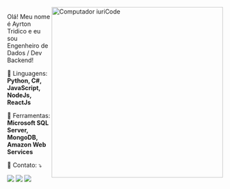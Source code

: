 <img src="https://raw.githubusercontent.com/MicaelliMedeiros/micaellimedeiros/master/image/computer-illustration.png" min-width="400px" max-width="400px" width="400px" align="right" alt="Computador iuriCode">

<p align="left"> 
  Olá! Meu nome é Ayrton Tridico e eu sou Engenheiro de Dados / Dev Backend!
</p>

<p align="left">
  🦄 Linguagens: <strong>Python, C#, JavaScript, NodeJs, ReactJs</strong>
</p>

<p align="left">
  💼 Ferramentas: <strong>Microsoft SQL Server, MongoDB, Amazon Web Services</strong>
</p>

<p align="left">
  💌 Contato: ⤵️
</p>

<p align="left">
  <a href="mailto:ayrtonftridico@gmail.com" alt="Gmail">
  <img src="https://img.shields.io/badge/-Gmail-FF0000?style=flat-square&labelColor=FF0000&logo=gmail&logoColor=white&link=ayrtonftridico@gmail.com" /></a>

  <a href="https://www.linkedin.com/in/ayrtontridico/" alt="Linkedin">
  <img src="https://img.shields.io/badge/-Linkedin-0e76a8?style=flat-square&logo=Linkedin&logoColor=white&link=https://www.linkedin.com/in/ayrtontridico/" /></a>

  <a href="https://api.whatsapp.com/send?phone=5511958621740" alt="WhatsApp">
  <img src="https://img.shields.io/badge/-WhatsApp-25d366?style=flat-square&labelColor=25d366&logo=whatsapp&logoColor=white&link=https://api.whatsapp.com/send?phone=5511958621740"/></a>

</p>  
